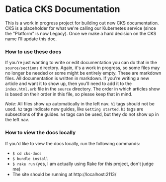 # Datica CKS Documentation

This is a work in progress project for building out new CKS documentation. CKS is a placeholder for what we're calling our Kubernetes service (since the "Platform" is now Legacy). Once we make a hard decision on the CKS name I'll update this doc.

### How to use these docs

If you're just wanting to write or edit documentation you can do that in the `source/sections` directory. Again, it's a work in progress, so some files may no longer be needed or some might be entirely empty. These are markdown files. All documentation is written in markdown. If you're writing a new article and want it to show up, then you'll need to add it to the `index.html.erb` file in the `source` directory. The order in which articles show is based on their order in this file, so please keep that in mind.

*Note:* All files show up automatically in the left nav. `h1` tags should not be used. `h2` tags indicate new guides, like `Getting started`. `h3` tags are subsections of the guides. `h4` tags can be used, but they do not show up in the left nav.

### How to view the docs locally

If you'd like to view the docs locally, run the following commands:

- `$ cd cks-docs`
- `$ bundle install`
- `$ rake run` (yes, I am actually using Rake for this project, don't judge me)
- The site should be running at http://localhost:2113/

